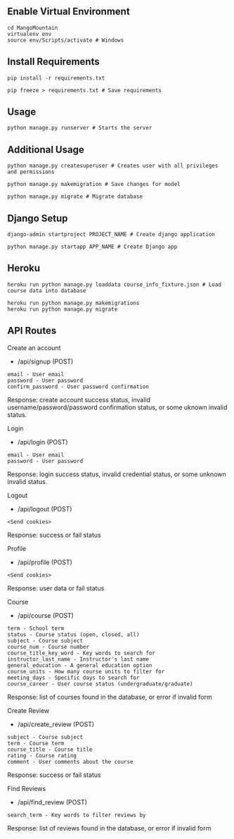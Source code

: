 ## Enable Virtual Environment
```
cd MangoMountain
virtualenv env
source env/Scripts/activate # Windows
```

## Install Requirements
```
pip install -r requirements.txt
```
```
pip freeze > requirements.txt # Save requirements
```

## Usage
```
python manage.py runserver # Starts the server
```

## Additional Usage
```
python manage.py createsuperuser # Creates user with all privileges and permissions
```
```
python manage.py makemigration # Save changes for model
```
```
python manage.py migrate # Migrate database
```

## Django Setup
```
django-admin startproject PROJECT_NAME # Create django application
```
```
python manage.py startapp APP_NAME # Create Django app
```

## Heroku 
```
heroku run python manage.py loaddata course_info_fixture.json # Load course data into database
```
```
heroku run python manage.py makemigrations
heroku run python manage.py migrate
```

## API Routes
Create an account
- /api/signup (POST)
```
email - User email
password - User password
confirm_password - User password confirmation
```
Response: create account success status, invalid username/password/password confirmation status, or some uknown invalid status.

Login
- /api/login (POST)
```
email - User email
password - User password
```
Response: login success status, invalid credential status, or some unknown invalid status.

Logout
- /api/logout (POST)
```
<Send cookies>
```
Response: success or fail status

Profile
- /api/profile (POST)
```
<Send cookies>
```
Response: user data or fail status

Course
- /api/course (POST)
```
term - School term
status - Course status (open, closed, all)
subject - Course subject
course_num - Course number
course_title_key_word - Key words to search for
instructor_last_name - Instructor's last name
general_education - A general education option
course_units - How many course units to filter for
meeting_days - Specific days to search for
course_career - User course status (undergraduate/graduate)
```
Response: list of courses found in the database, or error if invalid form

Create Review
- /api/create_review (POST)
```
subject - Course subject
term - Course term
course_title - Course title
rating - Course rating
comment - User comments about the course
```
Response: success or fail status

Find Reviews
- /api/find_review (POST)
```
search_term - Key words to filter reviews by
```
Response: list of reviews found in the database, or error if invalid form